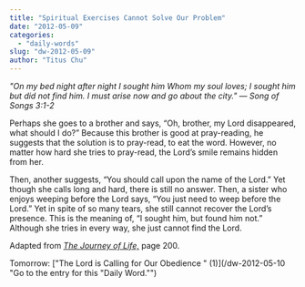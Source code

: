 ```yaml
---
title: "Spiritual Exercises Cannot Solve Our Problem"
date: "2012-05-09"
categories: 
  - "daily-words"
slug: "dw-2012-05-09"
author: "Titus Chu"
---
```


_"On my bed night after night I sought him Whom my soul loves; I sought him but did not find him. I must arise now and go about the city." — Song of Songs 3:1-2_

Perhaps she goes to a brother and says, “Oh, brother, my Lord disappeared, what should I do?” Because this brother is good at pray-reading, he suggests that the solution is to pray-read, to eat the word. However, no matter how hard she tries to pray-read, the Lord’s smile remains hidden from her.

Then, another suggests, “You should call upon the name of the Lord.” Yet though she calls long and hard, there is still no answer. Then, a sister who enjoys weeping before the Lord says, “You just need to weep before the Lord.” Yet in spite of so many tears, she still cannot recover the Lord’s presence. This is the meaning of, “I sought him, but found him not.” Although she tries in every way, she just cannot find the Lord.

Adapted from _[The Journey of Life,](/book-journey "Go to the listing for this book.")_ page 200.

Tomorrow: ["The Lord is Calling for Our Obedience " (1)](/dw-2012-05-10 "Go to the entry for this "Daily Word."")
